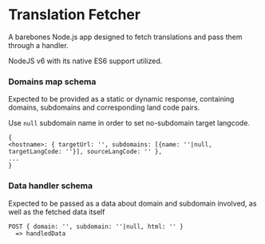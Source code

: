 # Translation Fetcher

A barebones Node.js app designed to fetch translations and pass them through a handler.

NodeJS v6 with its native ES6 support utilized. 

### Domains map schema

Expected to be provided as a static or dynamic response, containing domains, subdomains and corresponding land code pairs.

Use `null` subdomain name in order to set no-subdomain target langcode.

```
{
<hostname>: { targetUrl: '', subdomains: [{name: ''|null, targetLangCode: ''}], sourceLangCode: '' },
...
}
```

### Data handler schema

Expected to be passed as a data about domain and subdomain involved, as well as the fetched data itself

```
POST { domain: '', subdomain: ''|null, html: '' }
  => handledData
```
